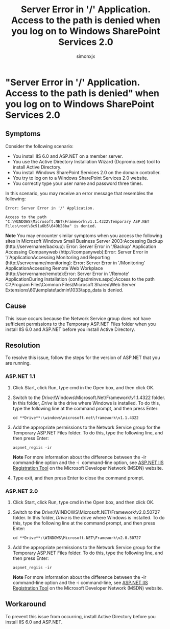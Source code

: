 ﻿---
title: Server Error in '/' Application. Access to the path is denied when you log on to Windows SharePoint Services 2.0
description: Describes how you receive an error message and you cannot log on to SharePoint Services installed on a domain controller by using a correct user name and password. To resolve this issue, you must configure the appropriate permissions ASP.NET.
author: simonxjx
manager: willchen
audience: ITPro
ms.service: sharepoint-powershell
ms.topic: article
ms.author: v-six
---

# "Server Error in '/' Application. Access to the path  is denied" when you log on to Windows SharePoint Services 2.0  

## Symptoms  

Consider the following scenario:  

- You install IIS 6.0 and ASP.NET on a member server.   
- You use the Active Directory Installation Wizard (Dcpromo.exe) tool to install Active Directory.  
- You install Windows SharePoint Services 2.0 on the domain controller.  
- You try to log on to a Windows SharePoint Services 2.0 website.   
- You correctly type your user name and password three times.     

In this scenario, you may receive an error message that resembles the following:  

```
Error: Server Error in '/' Application.   

Access to the path "C:\WINDOWS\Microsoft.NET\Framework\v1.1.4322\Temporary ASP.NET Files\root\8c91a6b5\649b28ba" is denied.  
```

**Note** You may encounter similar symptoms when you access the following sites in Microsoft Windows Small Business Server 2003:Accessing Backup (http://servername/backup): Error: Server Error in '/Backup' Application Accessing Companyweb (http://companyweb):Error: Server Error in '/'ApplicationAccessing Monitoring and Reporting (http://servername/monitoring): Error: Server Error in '/Monitoring' ApplicationAccessing Remote Web Workplace (http://servername/remote):Error: Server Error in '/Remote' ApplicationDuring Installation (configadminvs.aspx):Access to the path C:\Program Files\Common Files\Microsoft Shared\Web Server Extensions\60\template\admin\1033\app_data is denied.  

## Cause  

This issue occurs  because the Network Service group does not have sufficient permissions to the Temporary ASP.NET Files folder when you install IIS 6.0 and ASP.NET before you install Active Directory.   

## Resolution  

To resolve this issue, follow the steps for the version of ASP.NET that you are running.
   
### ASP.NET 1.1  

1. Click Start, click Run, type cmd in the Open  box, and then click OK.   
2. Switch to the *Drive*:\Windows\Microsoft.Net\Framework\v1.1.4322 folder. In this folder, *Drive* is the drive where Windows is installed. To do this, type the following line at the command prompt, and then press Enter:
   ```
   cd **Drive**:\windows\microsoft.net\framework\v1.1.4322
   ```    
3. Add the appropriate permissions to the Network Service group for the Temporary ASP.NET Files folder. To do this, type the following line, and then press Enter:
   ```
   aspnet_regiis -ir
   ```
   **Note** For more information about the difference between the -ir  command-line option and the -i  command-line option, see [ASP.NET IIS Registration Tool](https://msdn2.microsoft.com/library/k6h9cz8h%28vs.71%29.aspx) on the Microsoft Developer Network (MSDN) website.    

4. Type exit, and then press Enter to close the command prompt.     

### ASP.NET 2.0  

1. Click Start, click Run, type cmd  in the Open  box, and then click OK.   
2. Switch to the *Drive*:\WINDOWS\Microsoft.NET\Framework\v2.0.50727 folder. In this folder, *Drive* is the drive where Windows is installed. To do this, type the following line at the command prompt, and then press Enter:
   ```
   cd **Drive**:\WINDOWS\Microsoft.NET\Framework\v2.0.50727
   ```    
3. Add the appropriate permissions to the Network Service group for the Temporary ASP.NET Files folder. To do this, type the following line, and then press Enter:
   ```
   aspnet_regiis -ir
   ```

   **Note** For more information about the difference between the -ir command-line option and the -i command-line, see [ASP.NET IIS Registration Tool](https://msdn2.microsoft.com/library/k6h9cz8h%28vs.71%29.aspx) on the Microsoft Developer Network (MSDN) website.      

## Workaround  

To prevent this issue from occurring, install Active Directory before you install IIS 6.0 and ASP.NET.
